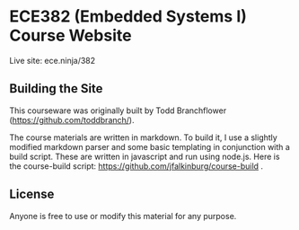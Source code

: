# ECE382 (Embedded Systems I) Course Website

Live site: ece.ninja/382

## Building the Site

This courseware was originally built by Todd Branchflower (https://github.com/toddbranch/).

The course materials are written in markdown.  To build it, I use a slightly modified markdown parser and some basic templating in conjunction with a build script.  These are written in javascript and run using node.js.  Here is the course-build script: https://github.com/jfalkinburg/course-build .

## License

Anyone is free to use or modify this material for any purpose.
